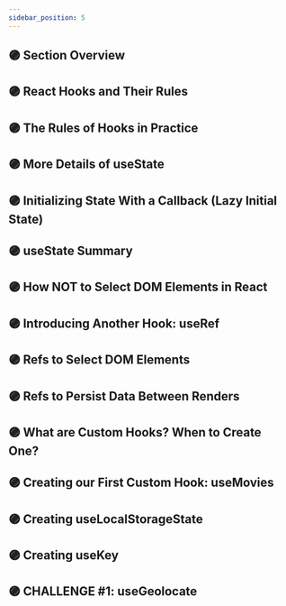 ```yaml
---
sidebar_position: 5
---
```


## 🟣 Section Overview

## 🟣 React Hooks and Their Rules

## 🟣 The Rules of Hooks in Practice

## 🟣 More Details of useState

## 🟣 Initializing State With a Callback (Lazy Initial State)

## 🟣 useState Summary

## 🟣 How NOT to Select DOM Elements in React

## 🟣 Introducing Another Hook: useRef

## 🟣 Refs to Select DOM Elements

## 🟣 Refs to Persist Data Between Renders

## 🟣 What are Custom Hooks? When to Create One?

## 🟣 Creating our First Custom Hook: useMovies

## 🟣 Creating useLocalStorageState

## 🟣 Creating useKey

## 🟣 CHALLENGE #1: useGeolocate

